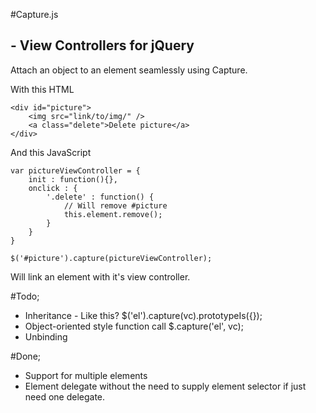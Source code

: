 
#Capture.js
## - View Controllers for jQuery

Attach an object to an element seamlessly using Capture.

With this HTML
	
	<div id="picture">
		<img src="link/to/img/" />
		<a class="delete">Delete picture</a>
	</div>
	
And this JavaScript
	
	var pictureViewController = {
		init : function(){},
		onclick : {
			'.delete' : function() {
				// Will remove #picture
				this.element.remove();
			}
		}
	}
	
	$('#picture').capture(pictureViewController);
	
Will link an element with it's view controller.

#Todo;

  * Inheritance - Like this? $('el').capture(vc).prototypeIs({});
  * Object-oriented style function call	$.capture('el', vc);
  * Unbinding

#Done;

  * Support for multiple elements
  * Element delegate without the need to supply element selector if just need one delegate.

